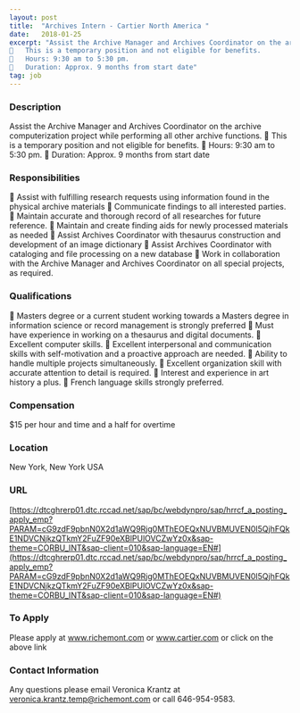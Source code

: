 ```yaml
---
layout: post
title:  "Archives Intern - Cartier North America "
date:   2018-01-25
excerpt: "Assist the Archive Manager and Archives Coordinator on the archive computerization project while performing all other archive functions.
	This is a temporary position and not eligible for benefits.
	Hours: 9:30 am to 5:30 pm.
	Duration: Approx. 9 months from start date"
tag: job
---
```


### Description   

Assist the Archive Manager and Archives Coordinator on the archive computerization project while performing all other archive functions.
	This is a temporary position and not eligible for benefits.
	Hours: 9:30 am to 5:30 pm.
	Duration: Approx. 9 months from start date


### Responsibilities   

	Assist with fulfilling research requests using information found in the physical archive materials 
	Communicate findings to all interested parties.
	Maintain accurate and thorough record of all researches for future reference.
	Maintain and create finding aids for newly processed materials as needed
	Assist Archives Coordinator with thesaurus construction and development of an image dictionary
	Assist Archives Coordinator with cataloging and file processing on a new database
	Work in collaboration with the Archive Manager and Archives Coordinator on all special projects, as required.



### Qualifications   

	Masters degree or a current student working towards a Masters degree in information science or record management is strongly preferred
	Must have experience in working on a thesaurus and digital documents.
	Excellent computer skills.
	Excellent interpersonal and communication skills with self-motivation and a
proactive approach are needed.
	Ability to handle multiple projects simultaneously.
	Excellent organization skill with accurate attention to detail is required.
	Interest and experience in art history a plus.
	French language skills strongly preferred.


### Compensation   

$15 per hour and time and a half for overtime


### Location   

New York, New York USA 


### URL   

[https://dtcghrerp01.dtc.rccad.net/sap/bc/webdynpro/sap/hrrcf_a_posting_apply_emp?PARAM=cG9zdF9pbnN0X2d1aWQ9Rjg0MThEOEQxNUVBMUVEN0I5QjhFQkE1NDVCNjkzQTkmY2FuZF90eXBlPUlOVCZwYz0x&sap-theme=CORBU_INT&sap-client=010&sap-language=EN#](https://dtcghrerp01.dtc.rccad.net/sap/bc/webdynpro/sap/hrrcf_a_posting_apply_emp?PARAM=cG9zdF9pbnN0X2d1aWQ9Rjg0MThEOEQxNUVBMUVEN0I5QjhFQkE1NDVCNjkzQTkmY2FuZF90eXBlPUlOVCZwYz0x&sap-theme=CORBU_INT&sap-client=010&sap-language=EN#)

### To Apply   

Please apply at www.richemont.com or www.cartier.com or click on the above link




### Contact Information   

Any questions please email Veronica Krantz at veronica.krantz.temp@richemont.com or call 646-954-9583. 

